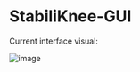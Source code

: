 # StabiliKnee-GUI

Current interface visual:

![image](https://github.com/user-attachments/assets/8479749b-542e-4d17-8472-ef046062a777)
